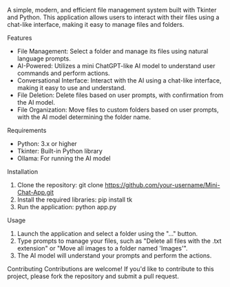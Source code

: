 

A simple, modern, and efficient file management system built with Tkinter and Python. This application allows users to interact with their files using a chat-like interface, making it easy to manage files and folders.

Features
- File Management: Select a folder and manage its files using natural language prompts.
- AI-Powered: Utilizes a mini ChatGPT-like AI model to understand user commands and perform actions.
- Conversational Interface: Interact with the AI using a chat-like interface, making it easy to use and understand.
- File Deletion: Delete files based on user prompts, with confirmation from the AI model.
- File Organization: Move files to custom folders based on user prompts, with the AI model determining the folder name.

Requirements
- Python: 3.x or higher
- Tkinter: Built-in Python library
- Ollama: For running the AI model

Installation
1. Clone the repository: git clone https://github.com/your-username/Mini-Chat-App.git
2. Install the required libraries: pip install tk
3. Run the application: python app.py

Usage
1. Launch the application and select a folder using the "..." button.
2. Type prompts to manage your files, such as "Delete all files with the .txt extension" or "Move all images to a folder named 'Images'".
3. The AI model will understand your prompts and perform the actions.

Contributing
Contributions are welcome! If you'd like to contribute to this project, please fork the repository and submit a pull request.
